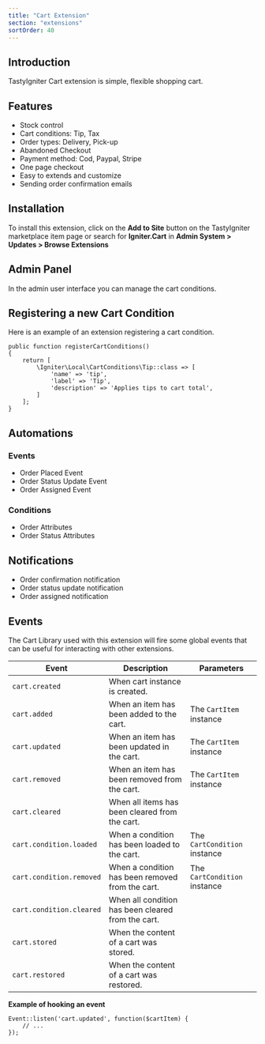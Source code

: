 ```yaml
---
title: "Cart Extension"
section: "extensions"
sortOrder: 40
---
```


## Introduction

TastyIgniter Cart extension is simple, flexible shopping cart.

## Features

- Stock control
- Cart conditions: Tip, Tax
- Order types: Delivery, Pick-up
- Abandoned Checkout
- Payment method: Cod, Paypal, Stripe
- One page checkout
- Easy to extends and customize
- Sending order confirmation emails

## Installation

To install this extension, click on the **Add to Site** button on the TastyIgniter marketplace item page or search
for **Igniter.Cart** in **Admin System > Updates > Browse Extensions**

## Admin Panel

In the admin user interface you can manage the cart conditions.

## Registering a new Cart Condition

Here is an example of an extension registering a cart condition.

```
public function registerCartConditions()
{
    return [
        \Igniter\Local\CartConditions\Tip::class => [
            'name' => 'tip',
            'label' => 'Tip',
            'description' => 'Applies tips to cart total',
        ]
    ];
}
```

## Automations

### Events

- Order Placed Event
- Order Status Update Event
- Order Assigned Event

### Conditions

- Order Attributes
- Order Status Attributes

## Notifications

- Order confirmation notification
- Order status update notification
- Order assigned notification

## Events

The Cart Library used with this extension will fire some global events that can be useful for interacting with other
extensions.

| Event | Description | Parameters |
| ----- | ----------- | ---------- |
| `cart.created` |    When cart instance is created.    |           |
| `cart.added` |      When an item has been added to the cart.       |      The `CartItem` instance     |
| `cart.updated` |     When an item has been updated in the cart.     |      The `CartItem` instance     |
| `cart.removed` |    When an item has been removed from the cart.      |     The `CartItem` instance      |
| `cart.cleared` |     When all items has been cleared from the cart.     |           |
| `cart.condition.loaded` |      When a condition has been loaded to the cart.    |      The `CartCondition` instance     |
| `cart.condition.removed` |     When a condition has been removed from the cart.     |     The `CartCondition` instance      |
| `cart.condition.cleared` |      When all condition has been cleared from the cart.    |           |
| `cart.stored` |    When the content of a cart was stored.      |           |
| `cart.restored` |      When the content of a cart was restored.    |           |

**Example of hooking an event**

```
Event::listen('cart.updated', function($cartItem) {
    // ...
});
```
